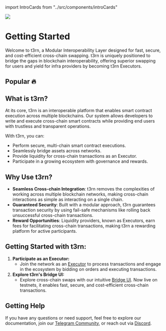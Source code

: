 import IntroCards from "../src/components/introCards"

<img src="/img/t3rn-intro-banner.jpg"/>

# Getting Started

Welcome to t3rn, a Modular Interoperability Layer designed for fast, secure, and cost-efficient cross-chain swapping. t3rn is uniquely positioned to bridge the gaps in blockchain interoperability, offering superior swapping for users and yield for infra providers by becoming t3rn Executors.

## Popular 🔥

<IntroCards />

## What is t3rn?

At its core, t3rn is an interoperable platform that enables smart contract execution across multiple blockchains. Our system allows developers to write and execute cross-chain smart contracts while providing end users with trustless and transparent operations.

With t3rn, you can:

- Perform secure, multi-chain smart contract executions.
- Seamlessly bridge assets across networks.
- Provide liquidity for cross-chain transactions as an Executor.
- Participate in a growing ecosystem with governance and rewards.

## Why Use t3rn?

- **Seamless Cross-chain Integration**: t3rn removes the complexities of working across multiple blockchain networks, making cross-chain interactions as simple as interacting on a single chain.
- **Guaranteed Security**: Built with a modular approach, t3rn guarantees transaction security by using fail-safe mechanisms like rolling back unsuccessful cross-chain transactions.
- **Reward Opportunities**: Liquidity providers, known as Executors, earn fees for facilitating cross-chain transactions, making t3rn a rewarding platform for active participants.

## Getting Started with t3rn:

1. **Participate as an Executor:**
   - Join the network as an [Executor](executor/executor-overview) to process transactions and engage in the ecosystem by bidding on orders and executing transactions.
1. **Explore t3rn's Bridge UI:**
   - Explore cross-chain swaps with our intuitive [Bridge UI](https://bridge.t1rn.io/). Now live on testnets, it enables fast, secure, and cost-efficient cross-chain transactions.

## Getting Help

If you have any questions or need support, feel free to explore our documentation, join our [Telegram Community](https://t.me/T3RN_official), or reach out via [Discord](https://discord.com/invite/S5kHFQTtp6).

